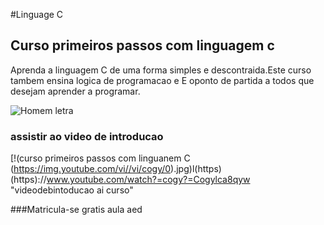 #Linguage C 
## Curso primeiros passos com linguagem c
Aprenda a linguagem C de uma forma simples e descontraida.Este curso tambem ensina logica de programacao e E  oponto de partida a todos que desejam aprender a programar.

![Homem letra](https://github.com/professorjoseassis/c/blod/master/homem%20letra.gif)
### assistir ao video de introducao
[!(curso primeiros passos com linguanem C (https://img.youtube.com/vi//vi/cogy/0).jpg)l(https)(https)://www.youtube.com/watch?=cogy?=Cogylca8qyw
"videodebintoducao ai curso"

###Matricula-se gratis
aula  aed
